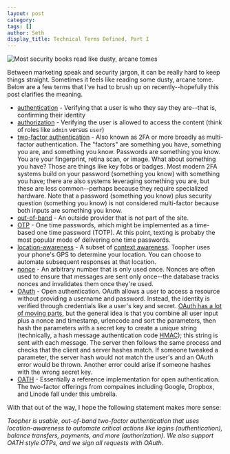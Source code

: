 ```yaml
---
layout: post
category: 
tags: []
author: Seth
display_title: Technical Terms Defined, Part I
---
```


![Most security books read like dusty, arcane tomes](http://i.imgur.com/lboC8so.jpg)

Between marketing speak and security jargon, it can be really hard to keep things straight. Sometimes it feels like reading some dusty, arcane tome. Below are a few terms that I've had to brush up on recently--hopefully this post clarifies the meaning.

 - [authentication](http://en.wikipedia.org/wiki/Authentication) - Verifying that a user is who they say they are--that is, confirming their identity
 - [authorization](http://en.wikipedia.org/wiki/Authorization) - Verifying the user is allowed to access the content (think of roles like `admin` versus `user`)
 - [two-factor authentication](http://en.wikipedia.org/wiki/Two-factor_authentication) - Also known as 2FA or more broadly as multi-factor authentication. The "factors" are something you have, something you are, and something you know. Passwords are something you know. You are your fingerprint, retina scan, or image. What about something you have? Those are things like key fobs or badges. Most modern 2FA systems build on your password (something you know) with something you have; there are also systems leveraging something you are, but these are less common--perhaps because they require specialized hardware. Note that a password (something you know) plus security question (something you know) is not considered multi-factor because both inputs are something you know.
 - [out-of-band](http://en.wikipedia.org/wiki/Out-of-band#Authentication) - An outside provider that is not part of the site.
 - [OTP](http://en.wikipedia.org/wiki/One_time_password) - One time passwords, which might be implemented as a time-based one time password (TOTP). At this point, texting is probaby the most popular mode of delivering one time passwords.
 - [location-awareness](http://en.wikipedia.org/wiki/Location_awareness) - A subset of [context awareness](http://en.wikipedia.org/wiki/Context_awareness).  Toopher uses your phone's GPS to determine your location. You can choose to automate subsequent responses at that location.
 - [nonce](http://en.wikipedia.org/wiki/Cryptographic_nonce) - An arbitrary number that is only used once. Nonces are often used to ensure that messages are sent only once--the database tracks nonces and invalidates them once they're used.
 - [OAuth](http://en.wikipedia.org/wiki/OAuth) - Open authentication. OAuth allows a user to access a resource without providing a username and password. Instead, the identity is verified through credentials like a user's key and secret. [OAuth has a lot of moving parts](http://tools.ietf.org/html/rfc5849), but the general idea is that you combine all user input plus a nonce and timestamp, urlencode and sort the parameters, then hash the parameters with a secret key to create a unique string (technically, a hash message authentication code [HMAC](http://en.wikipedia.org/wiki/HMAC)); this string is sent with each message. The server then follows the same process and checks that the client and server hashes match. If someone tweaked a parameter, the server hash would not match the user's and an OAuth error would be thrown. Another error could arise if someone hashes with the wrong secret key.
 - [OATH](http://en.wikipedia.org/wiki/Initiative_For_Open_Authentication) - Essentially a reference implementation for open authentication.  The two-factor offerings from compaines including Google, Dropbox, and Linode fall under this umbrella.

With that out of the way, I hope the following statement makes more sense:

_Toopher is usable, out-of-band two-factor authentication that uses location-awareness to automate critical actions like logins (authentication), balance transfers, payments, and more (authorization). We also support OATH style OTPs, and we sign all requests with OAuth._

